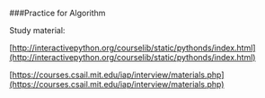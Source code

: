###Practice for Algorithm

Study material: 


[http://interactivepython.org/courselib/static/pythonds/index.html](http://interactivepython.org/courselib/static/pythonds/index.html)

[https://courses.csail.mit.edu/iap/interview/materials.php](https://courses.csail.mit.edu/iap/interview/materials.php)